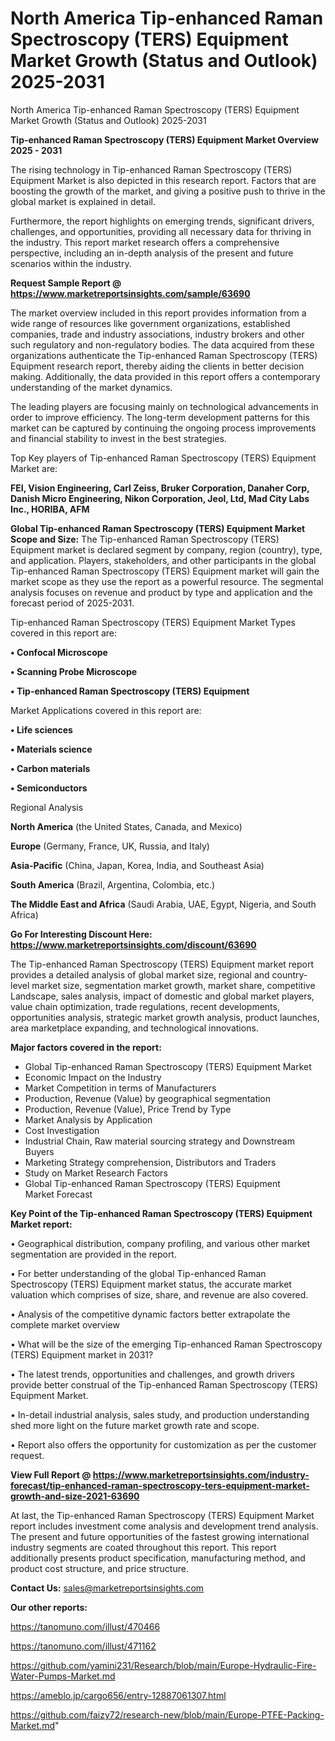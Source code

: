 # North America Tip-enhanced Raman Spectroscopy (TERS) Equipment Market Growth (Status and Outlook) 2025-2031
 North America Tip-enhanced Raman Spectroscopy (TERS) Equipment Market Growth (Status and Outlook) 2025-2031

<Strong> Tip-enhanced Raman Spectroscopy (TERS) Equipment Market Overview 2025 - 2031</strong>

The rising technology in Tip-enhanced Raman Spectroscopy (TERS) Equipment Market is also depicted in this research report. Factors that are boosting the growth of the market, and giving a positive push to thrive in the global market is explained in detail.

Furthermore, the report highlights on emerging trends, significant drivers, challenges, and opportunities, providing all necessary data for thriving in the industry. This report market research offers a comprehensive perspective, including an in-depth analysis of the present and future scenarios within the industry.

<strong>Request Sample Report @ <a href=https://www.marketreportsinsights.com/sample/63690>https://www.marketreportsinsights.com/sample/63690</a></strong>

The market overview included in this report provides information from a wide range of resources like government organizations, established companies, trade and industry associations, industry brokers and other such regulatory and non-regulatory bodies. The data acquired from these organizations authenticate the Tip-enhanced Raman Spectroscopy (TERS) Equipment research report, thereby aiding the clients in better decision making. Additionally, the data provided in this report offers a contemporary understanding of the market dynamics.

The leading players are focusing mainly on technological advancements in order to improve efficiency. The long-term development patterns for this market can be captured by continuing the ongoing process improvements and financial stability to invest in the best strategies.

Top Key players of Tip-enhanced Raman Spectroscopy (TERS) Equipment Market are:

<strong>FEI, Vision Engineering, Carl Zeiss, Bruker Corporation, Danaher Corp, Danish Micro Engineering, Nikon Corporation, Jeol, Ltd, Mad City Labs Inc., HORIBA, AFM</strong>

<strong><b>Global Tip-enhanced Raman Spectroscopy (TERS) Equipment Market Scope and Size:</b></strong>
The Tip-enhanced Raman Spectroscopy (TERS) Equipment market is declared segment by company, region (country), type, and application. Players, stakeholders, and other participants in the global Tip-enhanced Raman Spectroscopy (TERS) Equipment market will gain the market scope as they use the report as a powerful resource. The segmental analysis focuses on revenue and product by type and application and the forecast period of 2025-2031.

Tip-enhanced Raman Spectroscopy (TERS) Equipment Market Types covered in this report are:

<strong>• Confocal Microscope

• Scanning Probe Microscope

• Tip-enhanced Raman Spectroscopy (TERS) Equipment</strong>

Market Applications covered in this report are:

<strong>• Life sciences

• Materials science

• Carbon materials

• Semiconductors</strong> 

Regional Analysis

<strong>North America</strong> (the United States, Canada, and Mexico)

<strong>Europe</strong> (Germany, France, UK, Russia, and Italy)

<strong>Asia-Pacific</strong> (China, Japan, Korea, India, and Southeast Asia)

<strong>South America</strong> (Brazil, Argentina, Colombia, etc.)

<strong>The Middle East and Africa</strong> (Saudi Arabia, UAE, Egypt, Nigeria, and South Africa)

<strong>Go For Interesting Discount Here: <a href=https://www.marketreportsinsights.com/discount/63690>https://www.marketreportsinsights.com/discount/63690</a></strong>

The Tip-enhanced Raman Spectroscopy (TERS) Equipment market report provides a detailed analysis of global market size, regional and country-level market size, segmentation market growth, market share, competitive Landscape, sales analysis, impact of domestic and global market players, value chain optimization, trade regulations, recent developments, opportunities analysis, strategic market growth analysis, product launches, area marketplace expanding, and technological innovations.

<strong><b>Major factors covered in the report:</b></strong>
<ul>
  <li>Global Tip-enhanced Raman Spectroscopy (TERS) Equipment Market </li>
  <li>Economic Impact on the Industry</li>
  <li>Market Competition in terms of Manufacturers</li>
  <li>Production, Revenue (Value) by geographical segmentation</li>
  <li>Production, Revenue (Value), Price Trend by Type</li>
  <li>Market Analysis by Application</li>
  <li>Cost Investigation</li>
  <li>Industrial Chain, Raw material sourcing strategy and Downstream Buyers</li>
  <li>Marketing Strategy comprehension, Distributors and Traders</li>
  <li>Study on Market Research Factors</li>
  <li>Global Tip-enhanced Raman Spectroscopy (TERS) Equipment Market Forecast</li>
</ul>

<strong><b>Key Point of the Tip-enhanced Raman Spectroscopy (TERS) Equipment Market report:</b></strong>

• Geographical distribution, company profiling, and various other market segmentation are provided in the report.

• For better understanding of the global Tip-enhanced Raman Spectroscopy (TERS) Equipment market status, the accurate market valuation which comprises of size, share, and revenue are also covered.

• Analysis of the competitive dynamic factors better extrapolate the complete market overview

• What will be the size of the emerging Tip-enhanced Raman Spectroscopy (TERS) Equipment market in 2031?

• The latest trends, opportunities and challenges, and growth drivers provide better construal of the Tip-enhanced Raman Spectroscopy (TERS) Equipment Market.

• In-detail industrial analysis, sales study, and production understanding shed more light on the future market growth rate and scope.

• Report also offers the opportunity for customization as per the customer request.

<strong><b>View Full Report @ <a href=https://www.marketreportsinsights.com/industry-forecast/tip-enhanced-raman-spectroscopy-ters-equipment-market-growth-and-size-2021-63690>https://www.marketreportsinsights.com/industry-forecast/tip-enhanced-raman-spectroscopy-ters-equipment-market-growth-and-size-2021-63690</a></b></strong>


At last, the Tip-enhanced Raman Spectroscopy (TERS) Equipment Market report includes investment come analysis and development trend analysis. The present and future opportunities of the fastest growing international industry segments are coated throughout this report. This report additionally presents product specification, manufacturing method, and product cost structure, and price structure.

<strong>Contact Us:</strong>
sales@marketreportsinsights.com

<strong>Our other reports:</strong>

<a href=https://tanomuno.com/illust/470466>https://tanomuno.com/illust/470466</a>

<a href=https://tanomuno.com/illust/471162>https://tanomuno.com/illust/471162</a>

<a href=https://github.com/yamini231/Research/blob/main/Europe-Hydraulic-Fire-Water-Pumps-Market.md>https://github.com/yamini231/Research/blob/main/Europe-Hydraulic-Fire-Water-Pumps-Market.md</a>

<a href=https://ameblo.jp/cargo656/entry-12887061307.html>https://ameblo.jp/cargo656/entry-12887061307.html</a>

<a href=https://github.com/faizy72/research-new/blob/main/Europe-PTFE-Packing-Market.md>https://github.com/faizy72/research-new/blob/main/Europe-PTFE-Packing-Market.md</a>"
